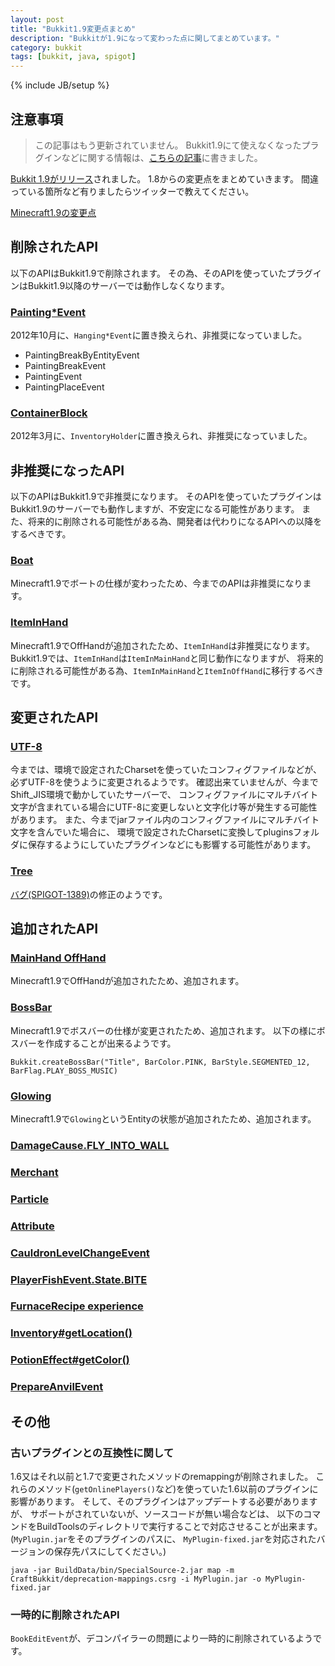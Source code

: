 ```yaml
---
layout: post
title: "Bukkit1.9変更点まとめ"
description: "Bukkitが1.9になって変わった点に関してまとめています。"
category: bukkit
tags: [bukkit, java, spigot]
---
```

{% include JB/setup %}

## 注意事項

> この記事はもう更新されていません。
> Bukkit1.9にて使えなくなったプラグインなどに関する情報は、[こちらの記事](/bukkit/2016/03/07/bukkit-19-break-plugins)に書きました。

[Bukkit 1.9がリリース](https://www.spigotmc.org/threads/127186/)されました。
1.8からの変更点をまとめていきます。
間違っている箇所など有りましたらツイッターで教えてください。

[Minecraft1.9の変更点](http://minecraft-ja.gamepedia.com/1.9)

## 削除されたAPI

以下のAPIはBukkit1.9で削除されます。
その為、そのAPIを使っていたプラグインはBukkit1.9以降のサーバーでは動作しなくなります。

### [Painting*Event](https://hub.spigotmc.org/stash/projects/SPIGOT/repos/bukkit/commits/41a3f82c17d75416a4d75802188b170e8bf113fb)

2012年10月に、`Hanging*Event`に置き換えられ、非推奨になっていました。

* PaintingBreakByEntityEvent
* PaintingBreakEvent
* PaintingEvent
* PaintingPlaceEvent

### [ContainerBlock](https://hub.spigotmc.org/stash/projects/SPIGOT/repos/bukkit/commits/b2aefa586cd89d2ed985223f54354714a814dc5e)

2012年3月に、`InventoryHolder`に置き換えられ、非推奨になっていました。

## 非推奨になったAPI

以下のAPIはBukkit1.9で非推奨になります。
そのAPIを使っていたプラグインはBukkit1.9のサーバーでも動作しますが、不安定になる可能性があります。
また、将来的に削除される可能性がある為、開発者は代わりになるAPIへの以降をするべきです。

### [Boat](https://hub.spigotmc.org/stash/projects/SPIGOT/repos/bukkit/commits/2360673e9a96f6a7e8d7414c8914b578ed5d1a89)

Minecraft1.9でボートの仕様が変わったため、今までのAPIは非推奨になります。

### [ItemInHand](https://hub.spigotmc.org/stash/projects/SPIGOT/repos/bukkit/commits/b25ddcf477fb80bbe3888571a7a4b926625b13b9)

Minecraft1.9でOffHandが追加されたため、`ItemInHand`は非推奨になります。
Bukkit1.9では、`ItemInHand`は`ItemInMainHand`と同じ動作になりますが、
将来的に削除される可能性がある為、`ItemInMainHand`と`ItemInOffHand`に移行するべきです。

## 変更されたAPI

### [UTF-8](https://hub.spigotmc.org/stash/projects/SPIGOT/repos/bukkit/commits/5b60dc50cf3f47939be988edf358572db6cea6d4)

今までは、環境で設定されたCharsetを使っていたコンフィグファイルなどが、必ずUTF-8を使うように変更されるようです。
確認出来ていませんが、今までShift_JIS環境で動かしていたサーバーで、
コンフィグファイルにマルチバイト文字が含まれている場合にUTF-8に変更しないと文字化け等が発生する可能性があります。
また、今までjarファイル内のコンフィグファイルにマルチバイト文字を含んでいた場合に、
環境で設定されたCharsetに変換してpluginsフォルダに保存するようにしていたプラグインなどにも影響する可能性があります。

### [Tree](https://hub.spigotmc.org/stash/projects/SPIGOT/repos/bukkit/commits/53330e8c39afd318532f477d6e0e07add4ab8ace)

[バグ(SPIGOT-1389)](https://hub.spigotmc.org/jira/browse/SPIGOT-1389)の修正のようです。

## 追加されたAPI

### [MainHand OffHand](https://hub.spigotmc.org/stash/projects/SPIGOT/repos/bukkit/commits/b25ddcf477fb80bbe3888571a7a4b926625b13b9)

Minecraft1.9でOffHandが追加されたため、追加されます。

### [BossBar](https://hub.spigotmc.org/stash/projects/SPIGOT/repos/bukkit/commits/c464ecaa563fe7f768df74420e4ace1be6c054a6)

Minecraft1.9でボスバーの仕様が変更されたため、追加されます。
以下の様にボスバーを作成することが出来るようです。

```
Bukkit.createBossBar("Title", BarColor.PINK, BarStyle.SEGMENTED_12, BarFlag.PLAY_BOSS_MUSIC)
```

### [Glowing](https://hub.spigotmc.org/stash/projects/SPIGOT/repos/bukkit/commits/298c819f609cb68e9b4a8df56209446b3512c771)

Minecraft1.9で`Glowing`というEntityの状態が追加されたため、追加されます。

### [DamageCause.FLY_INTO_WALL](https://hub.spigotmc.org/stash/projects/SPIGOT/repos/bukkit/commits/c633591e52e0ecd4f4d146ebd8231659b4b87479)

### [Merchant](https://hub.spigotmc.org/stash/projects/SPIGOT/repos/bukkit/commits/972b9fea86022c4136504fbd3ac9c00070b96baa)

### [Particle](https://hub.spigotmc.org/stash/projects/SPIGOT/repos/bukkit/commits/cc17cf177617cb57951a405725cba59b5244acec)

### [Attribute](https://hub.spigotmc.org/stash/projects/SPIGOT/repos/bukkit/commits/159053bc7585980583ee76354e1a40448cb45d75)

### [CauldronLevelChangeEvent](https://hub.spigotmc.org/stash/projects/SPIGOT/repos/bukkit/commits/5ffd23921010df307d30533473ef3c7e85fc5ad6)

### [PlayerFishEvent.State.BITE](https://hub.spigotmc.org/stash/projects/SPIGOT/repos/bukkit/commits/e159720a91b50d01410eea84650e9546f93421e4)

### [FurnaceRecipe experience](https://hub.spigotmc.org/stash/projects/SPIGOT/repos/bukkit/commits/ce26a2e06af5a8c0645d93ccd73d893fc2ef3c48)

### [Inventory#getLocation()](https://hub.spigotmc.org/stash/projects/SPIGOT/repos/bukkit/commits/4a2f5900611095e0c35fc838ae62606b23537cce)

### [PotionEffect#getColor()](https://hub.spigotmc.org/stash/projects/SPIGOT/repos/bukkit/commits/2369bd410e3b2f8ccac90838ffb2eff4096746ec)

### [PrepareAnvilEvent](https://hub.spigotmc.org/stash/projects/SPIGOT/repos/bukkit/commits/56ac4a8769e1bed2b86cf28bc9e653740ef01251)

## その他

### 古いプラグインとの互換性に関して

1.6又はそれ以前と1.7で変更されたメソッドのremappingが削除されました。
これらのメソッド(`getOnlinePlayers()`など)を使っていた1.6以前のプラグインに影響があります。
そして、そのプラグインはアップデートする必要がありますが、
サポートがされていないが、ソースコードが無い場合などは、
以下のコマンドをBuildToolsのディレクトリで実行することで対応させることが出来ます。
(`MyPlugin.jar`をそのプラグインのパスに、
  `MyPlugin-fixed.jar`を対応されたバージョンの保存先パスにしてください。)

```
java -jar BuildData/bin/SpecialSource-2.jar map -m CraftBukkit/deprecation-mappings.csrg -i MyPlugin.jar -o MyPlugin-fixed.jar
```

### 一時的に削除されたAPI

`BookEditEvent`が、デコンパイラーの問題により一時的に削除されているようです。
